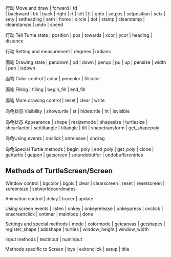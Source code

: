 
行动  Move and draw
      | forward | fd  
      | backward | bk | back
      | right | rt
      | left | lt
      | goto | setpos | setposition
      | setx
      | sety
      | setheading | seth
      | home
      | circle
      | dot
      | stamp
      | clearstamp
      | clearstamps
      | undo
      | speed

行动  Tell Turtle state
      | position | pos
      | towards
      | xcor
      | ycor
      | heading
      | distance

行动  Setting and measurement
      | degrees
      | radians


画笔   Drawing state
      | pendown | pd | down
      | penup | pu | up
      | pensize | width
      | pen
      | isdown

画笔   Color control
      | color
      | pencolor
      | fillcolor

画笔   Filling
      | filling
      | begin_fill
      | end_fill

画笔   More drawing control
      | reset
      | clear
      | write



乌龟状态   Visibility
      | showturtle | st
      | hideturtle | ht
      | isvisible

乌龟状态  Appearance
      | shape
      | resizemode
      | shapesize | turtlesize
      | shearfactor
      | settiltangle
      | tiltangle
      | tilt
      | shapetransform
      | get_shapepoly

乌龟Using events
   | onclick
   | onrelease
   | ondrag

乌龟Special Turtle methods
   | begin_poly
   | end_poly
   | get_poly
   | clone
   | getturtle | getpen
   | getscreen
   | setundobuffer
   | undobufferentries


Methods of TurtleScreen/Screen
------------------------------

Window control
   | bgcolor
   | bgpic
   | clear | clearscreen
   | reset | resetscreen
   | screensize
   | setworldcoordinates

Animation control
   | delay
   | tracer
   | update

Using screen events
   | listen
   | onkey | onkeyrelease
   | onkeypress
   | onclick | onscreenclick
   | ontimer
   | mainloop | done

Settings and special methods
   | mode
   | colormode
   | getcanvas
   | getshapes
   | register_shape | addshape
   | turtles
   | window_height
   | window_width

Input methods
   | textinput
   | numinput

Methods specific to Screen
   | bye
   | exitonclick
   | setup
   | title

